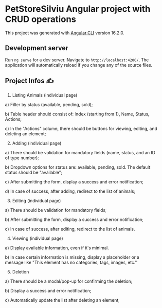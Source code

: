 # PetStoreSilviu Angular project with CRUD operations

This project was generated with [Angular CLI](https://github.com/angular/angular-cli) version 16.2.0.

## Development server

Run `ng serve` for a dev server. Navigate to `http://localhost:4200/`. The application will automatically reload if you change any of the source files.

## Project Infos ✍️

1. Listing Animals (individual page)

a) Filter by status (available, pending, sold);

b) Table header should consist of: Index (starting from 1), Name, Status, Actions;

c) In the "Actions" column, there should be buttons for viewing, editing, and deleting an element;

2. Adding (individual page)

a) There should be validation for mandatory fields (name, status, and an ID of type number);

b) Dropdown options for status are: available, pending, sold. The default status should be "available";

c) After submitting the form, display a success and error notification;

d) In case of success, after adding, redirect to the list of animals;

3. Editing (individual page)

a) There should be validation for mandatory fields;

b) After submitting the form, display a success and error notification;

c) In case of success, after editing, redirect to the list of animals.

4. Viewing (individual page)

a) Display available information, even if it's minimal.

b) In case certain information is missing, display a placeholder or a message like "This element has no categories, tags, images, etc."

5. Deletion

a) There should be a modal/pop-up for confirming the deletion;

b) Display a success and error notification;

c) Automatically update the list after deleting an element;
